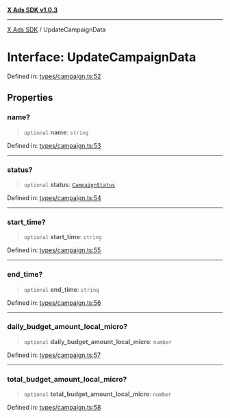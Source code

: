 [**X Ads SDK v1.0.3**](../README.md)

***

[X Ads SDK](../globals.md) / UpdateCampaignData

# Interface: UpdateCampaignData

Defined in: [types/campaign.ts:52](https://github.com/kage1020/x-ads-sdk/blob/main/src/types/campaign.ts#L52)

## Properties

### name?

> `optional` **name**: `string`

Defined in: [types/campaign.ts:53](https://github.com/kage1020/x-ads-sdk/blob/main/src/types/campaign.ts#L53)

***

### status?

> `optional` **status**: [`CampaignStatus`](../enumerations/CampaignStatus.md)

Defined in: [types/campaign.ts:54](https://github.com/kage1020/x-ads-sdk/blob/main/src/types/campaign.ts#L54)

***

### start\_time?

> `optional` **start\_time**: `string`

Defined in: [types/campaign.ts:55](https://github.com/kage1020/x-ads-sdk/blob/main/src/types/campaign.ts#L55)

***

### end\_time?

> `optional` **end\_time**: `string`

Defined in: [types/campaign.ts:56](https://github.com/kage1020/x-ads-sdk/blob/main/src/types/campaign.ts#L56)

***

### daily\_budget\_amount\_local\_micro?

> `optional` **daily\_budget\_amount\_local\_micro**: `number`

Defined in: [types/campaign.ts:57](https://github.com/kage1020/x-ads-sdk/blob/main/src/types/campaign.ts#L57)

***

### total\_budget\_amount\_local\_micro?

> `optional` **total\_budget\_amount\_local\_micro**: `number`

Defined in: [types/campaign.ts:58](https://github.com/kage1020/x-ads-sdk/blob/main/src/types/campaign.ts#L58)
